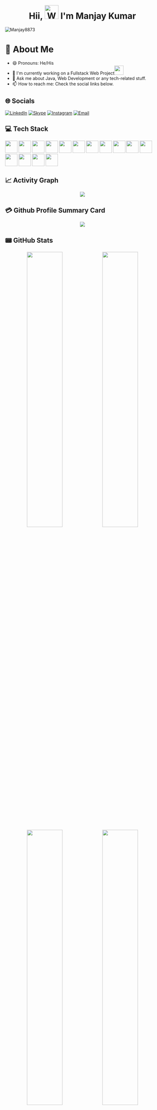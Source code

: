 <h1 align="center"> Hii, <img src="https://raw.githubusercontent.com/nixin72/nixin72/master/wave.gif"
         alt="Waving hand animated gif"
         height="45"
         width="45" /> I'm Manjay Kumar</h1>

<p align="left"> <img src="https://komarev.com/ghpvc/?username=ManjayKumar8873&label=Views&color=blue&style=plastic&style=for-the-badge" alt="Manjay8873" /> </p>

# 💫 About Me

- 😄 Pronouns: He/His
- 🔭 I'm currently working on a Fullstack Web Project<img src="https://media.giphy.com/media/WUlplcMpOCEmTGBtBW/giphy.gif" width="30">
- 💬 Ask me about Java, Web Development or any tech-related stuff.
- 📫 How to reach me: Check the social links below.

## 🌐 Socials

[![LinkedIn](https://img.shields.io/badge/LinkedIn-0077B5?style=for-the-badge&logo=linkedin&logoColor=white)](https://www.linkedin.com/in/manjaqy-kumar-89a3712b5?utm_source=share&utm_campaign=share_via&utm_content=profile&utm_medium=android_app)
[![Skype](https://img.shields.io/badge/Skype-009EDC?style=for-the-badge&logo=skype&logoColor=white)](https://join.skype.com)
[![Instagram](https://img.shields.io/badge/Instagram-d62976?style=for-the-badge&logo=instagram&logoColor=white)](https://www.instagram.com/itz_manjay_prajapati?igsh=MXAzMXBtbXNxam80Mw==)
[![Email](https://img.shields.io/badge/email-477CE3?style=for-the-badge&logo=gmail&logoColor=white)](mailto:mkp88736@gmail.com)

## 💻 Tech Stack

<p float="left">
<!-- <img width="40" height="40" display="inline-block" src="https://cdn.jsdelivr.net/gh/devicons/devicon/icons/c/c-original.svg" /> -->
<!-- <img width="40" height="40" display="inline-block" src="https://cdn.jsdelivr.net/gh/devicons/devicon/icons/cplusplus/cplusplus-original.svg" /> -->
<img width="40" height="40" display="inline-block"  src="https://cdn.jsdelivr.net/gh/devicons/devicon/icons/java/java-original-wordmark.svg" />
<img width="40" height="40" display="inline-block"  src="https://cdn.jsdelivr.net/gh/devicons/devicon/icons/python/python-original-wordmark.svg" />
<img width="40" height="40" display="inline-block"  src="https://cdn.jsdelivr.net/gh/devicons/devicon/icons/javascript/javascript-original.svg" />
<img width="40" height="40" display="inline-block"  src="https://cdn.jsdelivr.net/gh/devicons/devicon/icons/html5/html5-plain-wordmark.svg" />
<img width="40" height="40" display="inline-block"  src="https://cdn.jsdelivr.net/gh/devicons/devicon/icons/css3/css3-plain-wordmark.svg" />
<img width="40" height="40" display="inline-block"  src="https://cdn.jsdelivr.net/gh/devicons/devicon/icons/bootstrap/bootstrap-original-wordmark.svg" />
<img width="40" height="40" display="inline-block"  src="https://cdn.jsdelivr.net/gh/devicons/devicon/icons/react/react-original-wordmark.svg" />
<img width="40" height="40" display="inline-block"  src="https://cdn.jsdelivr.net/gh/devicons/devicon/icons/nodejs/nodejs-plain-wordmark.svg" />
<img width="40" height="40" display="inline-block"  src="https://cdn.jsdelivr.net/gh/devicons/devicon/icons/express/express-original-wordmark.svg" />
<img width="40" height="40" display="inline-block"  src="https://cdn.jsdelivr.net/gh/devicons/devicon/icons/mysql/mysql-original-wordmark.svg" />
<img width="40" height="40" display="inline-block"  src="https://cdn.jsdelivr.net/gh/devicons/devicon/icons/sqlite/sqlite-original-wordmark.svg" />
<!-- <img width="40" height="40" display="inline-block"  src="https://cdn.jsdelivr.net/gh/devicons/devicon/icons/markdown/markdown-original.svg" /> -->
<img width="40" height="40" display="inline-block"  src="https://cdn.jsdelivr.net/gh/devicons/devicon/icons/linux/linux-original.svg" />
<img width="40" height="40" display="inline-block" src="https://cdn.jsdelivr.net/gh/devicons/devicon/icons/git/git-plain-wordmark.svg" />
<img width="40" height="40" display="inline-block" src="https://cdn.jsdelivr.net/gh/devicons/devicon/icons/github/github-original-wordmark.svg" />
<img width="40" height="40" display="inline-block"  src="https://cdn.jsdelivr.net/gh/devicons/devicon/icons/vscode/vscode-original-wordmark.svg" /></p>

## 📈 Activity Graph

<p align="center">
    <img src="https://github-readme-activity-graph.vercel.app/graph?username=ManjayKumar8873&bg_color=000000&color=fafe10&line=26fde4&point=ffffff&area=true&hide_border=true"/>
</p>

## 💳 Github Profile Summary Card

<p align="center">
  <img src="http://github-profile-summary-cards.vercel.app/api/cards/profile-details?username=ManjayKumar8873&theme=dark"/>
</p>

## 📟 GitHub Stats

<p align="center">
 <img width="48%" src="http://github-profile-summary-cards.vercel.app/api/cards/stats?username=ManjayKumar8873&theme=dark" />
 <img width="48%" src="http://github-profile-summary-cards.vercel.app/api/cards/productive-time?username=ManjayKumar8873&theme=dark&utcOffset=8" />
</p>

<p align="center">
 <img width="48%" src="http://github-profile-summary-cards.vercel.app/api/cards/repos-per-language?username=ManjayKumar8873&theme=dark" />
 <img width="48%" src="http://github-profile-summary-cards.vercel.app/api/cards/most-commit-language?username=ManjayKumar8873&theme=dark" />
</p>

<p align="center">
 <img width="48%" src="https://github-readme-stats.vercel.app/api?username=ManjayKumar8873&show_icons=true&theme=dark" />
 <img width="48%" src="https://github-readme-streak-stats.herokuapp.com/?user=ManjayKumar8873&theme=dark" />
</p>

<p align="center">
<img src="https://github-readme-stats.vercel.app/api/top-langs/?username=ManjayKumar8873&show_icons=true&hide_border=true&layout=compact&langs_count=8&theme=tokyonight">
<p align="center">

---

<div align="center">

<img src="https://media.giphy.com/media/LnQjpWaON8nhr21vNW/giphy.gif" width="60"> <em><b>I love connecting with different people from around the world, so if you want to be my friend, feel free to [reach out](https://www.linkedin.com/in/kumar-Manjay-0a8474250?utm_source=share&utm_campaign=share_via&utm_content=profile&utm_medium=android_app) and introduce yourself (don't just say hi, tell me about yourself")</b> 😊 💜</em>
<img height="120" alt="Thanks for visiting me" width="100%" src="https://raw.githubusercontent.com/BrunnerLivio/brunnerlivio/master/images/marquee.svg" />

### Show some❤️ by starring some of the repositories

</div>
